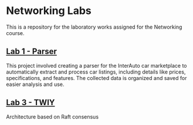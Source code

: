 # Networking Labs
This is a repository for the laboratory works assigned for the Networking course. 
## [Lab 1 - Parser](https://github.com/VintusS/Networking-Labs/tree/main/Lab1)
This project involved creating a parser for the InterAuto car marketplace to automatically extract and process car listings, including details like prices, specifications, and features. The collected data is organized and saved for easier analysis and use.



## [Lab 3 - TWIY](https://github.com/VintusS/twiy/tree/main)
Architecture based on Raft consensus
